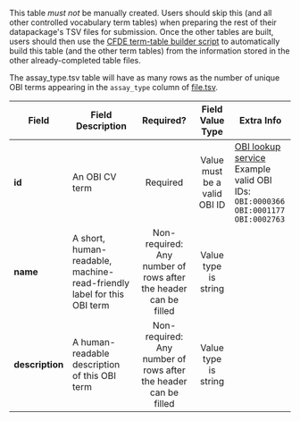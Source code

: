 This table *must not* be manually created. Users should skip this (and all other controlled vocabulary term tables) when preparing the rest of their datapackage's TSV files for submission. Once the other tables are built, users should then use the [CFDE term-table builder script](https://osf.io/bq6k9/) to automatically build this table (and the other term tables) from the information stored in the other already-completed table files.

The assay_type.tsv table will have as many rows as the number of unique OBI terms appearing in the `assay_type` column of [file.tsv](./TableInfo:-file.tsv).


Field | Field Description | Required? | Field Value Type | Extra Info 
------|-------------------|:-----------:|:-------------:|------------
**id** | An OBI CV term | Required | Value must be a valid OBI ID | [OBI lookup service](http://www.ontobee.org/ontology/OBI?iri=http://purl.obolibrary.org/obo/OBI_0000070) <br />Example valid OBI IDs: <br />`OBI:0000366`<br /> `OBI:0001177`<br /> `OBI:0002763` 
**name** | A short, human-readable, machine-read-friendly label for this OBI term| Non-required: Any number of rows after the header can be filled | Value type is string
**description** | A human-readable description of this OBI term |  Non-required: Any number of rows after the header can be filled | Value type is string
